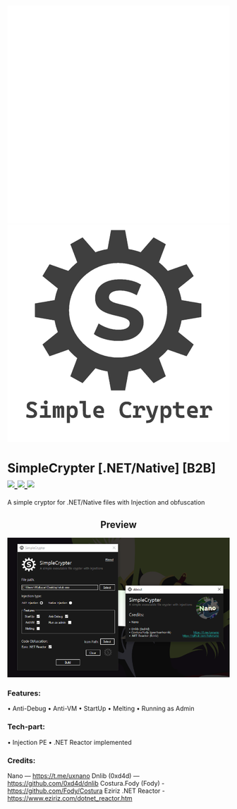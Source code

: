<p align="center">
  <img alt="btb-logo" src="./Images/simplecriptlogo_white.png#gh-dark-mode-only" width="600" />
   <img alt="btb-logo" src="./Images/simplecriptlogo_grey.png#gh-light-mode-only" width="600" />
</p>

# SimpleCrypter [.NET/Native] [B2B] <br /> <a href="https://github.com/bytenano/SimpleCrypter/releases/latest"> <img src="https://img.shields.io/github/v/release/bytenano/SimpleCrypter"></img> </a> <a href="#"> <img src="https://img.shields.io/github/downloads/bytenano/SimpleCrypter/total"></img> </a> <a href="https://github.com/bytenano/BinaryToBytes-B2B/commits/master"> <img src="https://img.shields.io/github/last-commit/bytenano/SimpleCrypter"></img> </a>

A simple cryptor for .NET/Native files with Injection and obfuscation

<h2 align="center">Preview</h2>

<p align="center">
  <img alt="btb-console" src="./Images/simplecrypter_preview.png" width="1200" />
</p>

### Features:

• Anti-Debug
• Anti-VM
• StartUp
• Melting
• Running as Admin

### Tech-part:

• Injection PE
• .NET Reactor implemented

### Credits:
Nano — https://t.me/uxnano
Dnlib (0xd4d) — https://github.com/0xd4d/dnlib
Costura.Fody (Fody) - https://github.com/Fody/Costura
Eziriz .NET Reactor - https://www.eziriz.com/dotnet_reactor.htm
